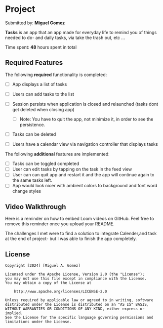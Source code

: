 # Project

Submitted by: **Miguel Gomez**

**Tasks** is an app that an app made for everyday life to remind you of things needed to do-
and daily tasks, via take the trash out, etc ...

Time spent: **48** hours spent in total

## Required Features

The following **required** functionality is completed:

- [ ] App displays a list of tasks
- [ ] Users can add tasks to the list
- [ ] Session persists when application is closed and relaunched (tasks dont get deleted when closing app) 
  - [ ] Note: You have to quit the app, not minimize it, in order to see the persistence.
- [ ] Tasks can be deleted
- [ ] Users have a calendar view via navigation controller that displays tasks	


The following **additional** features are implemented:

- [ ] Tasks can be toggled completed
- [ ] User can edit tasks by tapping on the task in the feed view
- [ ] User can can quit app and restart it and the app will continue again to the same tasks left.
- [ ] App would look nicer with ambient colors to background and font word change styles

## Video Walkthrough

Here is a reminder on how to embed Loom videos on GitHub. Feel free to remove this reminder once you upload your README. 

The challenges I met were to find a solution to integrate Calender,and task at the end of project-
but I was able to finish the app completely.

## License

    Copyright [2024] [Miguel A. Gomez]

    Licensed under the Apache License, Version 2.0 (the "License");
    you may not use this file except in compliance with the License.
    You may obtain a copy of the License at

        http://www.apache.org/licenses/LICENSE-2.0

    Unless required by applicable law or agreed to in writing, software
    distributed under the License is distributed on an "AS IS" BASIS,
    WITHOUT WARRANTIES OR CONDITIONS OF ANY KIND, either express or implied.
    See the License for the specific language governing permissions and
    limitations under the License.
